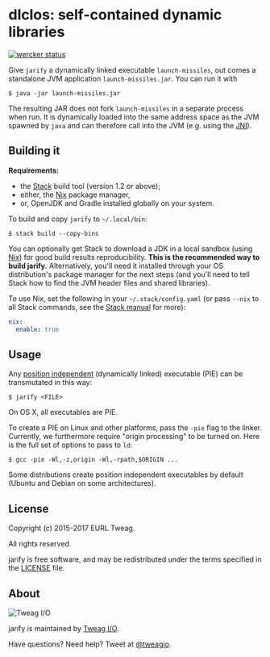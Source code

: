 # dlclos: self-contained dynamic libraries

[![wercker status](https://app.wercker.com/status/fcbfc0194c84bbd251611ebb7e383b36/s/master "wercker status")](https://app.wercker.com/project/byKey/fcbfc0194c84bbd251611ebb7e383b36)

Give `jarify` a dynamically linked executable `launch-missiles`, out
comes a standalone JVM application `launch-missiles.jar`. You can run
it with

```
$ java -jar launch-missiles.jar
```

The resulting JAR does not fork `launch-missiles` in a separate
process when run. It is dynamically loaded into the same address space
as the JVM spawned by `java` and can therefore call into the JVM (e.g.
using the [JNI][jni]).

[jni]: https://docs.oracle.com/javase/8/docs/technotes/guides/jni/spec/jniTOC.html

## Building it

**Requirements:**
* the [Stack][stack] build tool (version 1.2 or above);
* either, the [Nix][nix] package manager,
* or, OpenJDK and Gradle installed globally on your system.

To build and copy `jarify` to `~/.local/bin`:

```
$ stack build --copy-bins
```

You can optionally get Stack to download a JDK in a local sandbox
(using [Nix][nix]) for good build results reproducibility. **This is
the recommended way to build jarify.** Alternatively, you'll need
it installed through your OS distribution's package manager for the
next steps (and you'll need to tell Stack how to find the JVM header
files and shared libraries).

To use Nix, set the following in your `~/.stack/config.yaml` (or pass
`--nix` to all Stack commands, see the [Stack manual][stack-nix] for
more):

```yaml
nix:
  enable: true
```

[stack]: https://github.com/commercialhaskell/stack
[stack-nix]: https://docs.haskellstack.org/en/stable/nix_integration/#configuration
[nix]: http://nixos.org/nix

## Usage

Any [position independent][wp-pic] (dynamically linked) executable
(PIE) can be transmutated in this way:

```
$ jarify <FILE>
```

On OS X, all executables are PIE.

To create a PIE on Linux and other platforms, pass the `-pie` flag to
the linker. Currently, we furthermore require "origin processing" to
be turned on. Here is the full set of options to pass to `ld`:

```
$ gcc -pie -Wl,-z,origin -Wl,-rpath,$ORIGIN ...
```

Some distributions create position independent executables by default
(Ubuntu and Debian on some architectures).

[wp-pic]: https://en.wikipedia.org/wiki/Position-independent_code

## License

Copyright (c) 2015-2017 EURL Tweag.

All rights reserved.

jarify is free software, and may be redistributed under the terms
specified in the [LICENSE](LICENSE) file.

## About

![Tweag I/O](http://i.imgur.com/0HK8X4y.png)

jarify is maintained by [Tweag I/O](http://tweag.io/).

Have questions? Need help? Tweet at
[@tweagio](http://twitter.com/tweagio).
